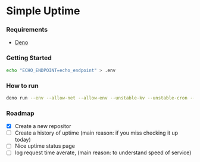 # Simple Uptime

### Requirements

- [Deno](https://deno.com/)

### Getting Started

  ```bash
  echo "ECHO_ENDPOINT=echo_endpoint" > .env
  ```

### How to run

```bash
deno run --env --allow-net --allow-env --unstable-kv --unstable-cron --allow-read index.js
```

### Roadmap

- [x] Create a new repositor
- [ ] Create a history of uptime (main reason: if you miss checking it up today)
- [ ] Nice uptime status page
- [ ] log request time averate, (main reason: to understand speed of service)
